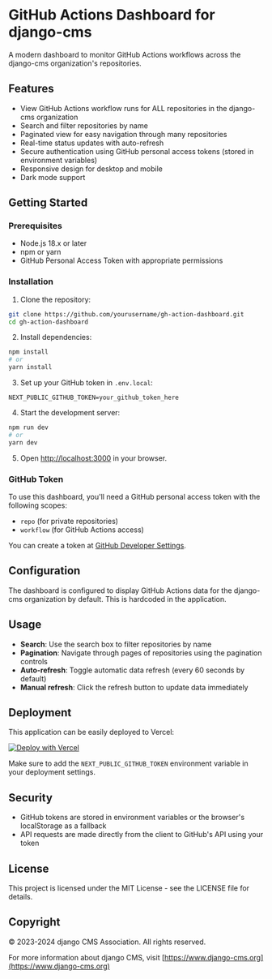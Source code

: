 # GitHub Actions Dashboard for django-cms

A modern dashboard to monitor GitHub Actions workflows across the django-cms organization's repositories.

## Features

- View GitHub Actions workflow runs for ALL repositories in the django-cms organization
- Search and filter repositories by name
- Paginated view for easy navigation through many repositories
- Real-time status updates with auto-refresh
- Secure authentication using GitHub personal access tokens (stored in environment variables)
- Responsive design for desktop and mobile
- Dark mode support

## Getting Started

### Prerequisites

- Node.js 18.x or later
- npm or yarn
- GitHub Personal Access Token with appropriate permissions

### Installation

1. Clone the repository:

```bash
git clone https://github.com/yourusername/gh-action-dashboard.git
cd gh-action-dashboard
```

2. Install dependencies:

```bash
npm install
# or
yarn install
```

3. Set up your GitHub token in `.env.local`:

```
NEXT_PUBLIC_GITHUB_TOKEN=your_github_token_here
```

4. Start the development server:

```bash
npm run dev
# or
yarn dev
```

5. Open [http://localhost:3000](http://localhost:3000) in your browser.

### GitHub Token

To use this dashboard, you'll need a GitHub personal access token with the following scopes:
- `repo` (for private repositories)
- `workflow` (for GitHub Actions access)

You can create a token at [GitHub Developer Settings](https://github.com/settings/tokens).

## Configuration

The dashboard is configured to display GitHub Actions data for the django-cms organization by default. This is hardcoded in the application.

## Usage

- **Search**: Use the search box to filter repositories by name
- **Pagination**: Navigate through pages of repositories using the pagination controls
- **Auto-refresh**: Toggle automatic data refresh (every 60 seconds by default)
- **Manual refresh**: Click the refresh button to update data immediately

## Deployment

This application can be easily deployed to Vercel:

[![Deploy with Vercel](https://vercel.com/button)](https://vercel.com/new/clone?repository-url=https%3A%2F%2Fgithub.com%2Fyourusername%2Fgh-action-dashboard)

Make sure to add the `NEXT_PUBLIC_GITHUB_TOKEN` environment variable in your deployment settings.

## Security

- GitHub tokens are stored in environment variables or the browser's localStorage as a fallback
- API requests are made directly from the client to GitHub's API using your token

## License

This project is licensed under the MIT License - see the LICENSE file for details.

## Copyright

© 2023-2024 django CMS Association. All rights reserved.

For more information about django CMS, visit [https://www.django-cms.org](https://www.django-cms.org)
